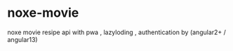 # noxe-movie
noxe movie resipe api with pwa , lazyloding , authentication by (angular2+ / angular13)
